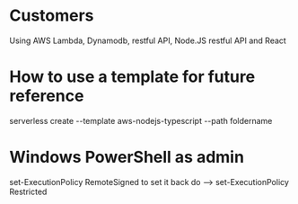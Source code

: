 # Customers
Using AWS Lambda, Dynamodb, restful API, Node.JS restful API and React

# How to use a template for future reference
serverless create --template aws-nodejs-typescript --path foldername

# Windows PowerShell as admin
set-ExecutionPolicy RemoteSigned
to set it back do --> set-ExecutionPolicy Restricted